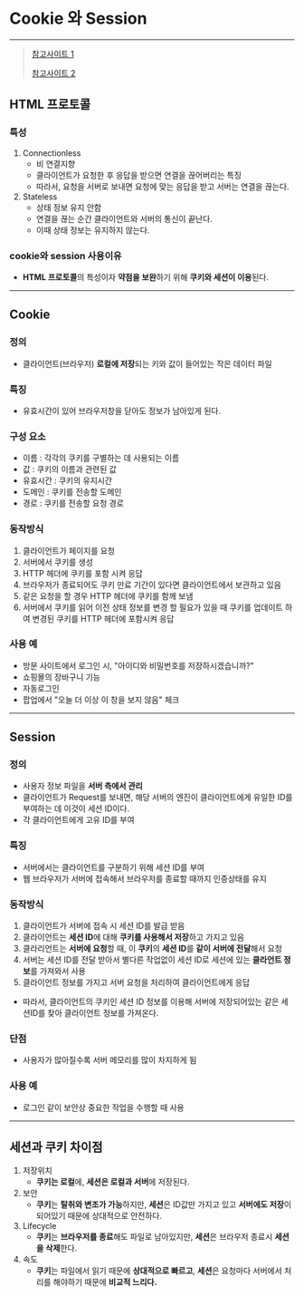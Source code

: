 # Cookie 와 Session 

---

>[참고사이트 1](https://interconnection.tistory.com/74)
>
>[참고사이트 2](https://chrisjune-13837.medium.com/web-%EC%BF%A0%ED%82%A4-%EC%84%B8%EC%85%98%EC%9D%B4%EB%9E%80-aa6bcb327582)

## HTML 프로토콜

### 특성

1. Connectionless
   - 비 연결지향
   - 클라이언트가 요청한 후 응답을 받으면 연결을 끊어버리는 특징
   - 따라서, 요청을 서버로 보내면 요청에 맞는 응답을 받고 서버는 연결을 끊는다. 
2. Stateless
   - 상태 정보 유지 안함 
   - 연결을 끊는 순간 클라이언트와 서버의 통신이 끝난다. 
   - 이때 상태 정보는 유지하지 않는다.

### cookie와 session 사용이유

- **HTML 프로토콜**의 특성이자 **약점을 보완**하기 위해 **쿠키와 세션이 이용**된다. 

---

## Cookie

### 정의

- 클라이언트(브라우저) **로컬에 저장**되는 키와 값이 들어있는 작은 데이터 파일

### 특징

- 유효시간이 있어 브라우저창을 닫아도 정보가 남아있게 된다. 

### 구성 요소

- 이름 : 각각의 쿠키를 구별하는 데 사용되는 이름
- 값 : 쿠키의 이름과 관련된 값
- 유효시간 : 쿠키의 유지시간
- 도메인 : 쿠키를 전송할 도메인
- 경로 : 쿠키를 전송할 요청 경로

### 동작방식 

1. 클라이언트가 페이지를 요청
2. 서버에서 쿠키를 생성
3. HTTP 헤더에 쿠키를 포함 시켜 응답
4. 브라우저가 종료되어도 쿠키 만료 기간이 있다면 클라이언트에서 보관하고 있음
5. 같은 요청을 할 경우 HTTP 헤더에 쿠키를 함께 보냄
6. 서버에서 쿠키를 읽어 이전 상태 정보를 변경 할 필요가 있을 때 쿠키를 업데이트 하여 변경된 쿠키를 HTTP 헤더에 포함시켜 응답

### 사용 예

- 방문 사이트에서 로그인 시, "아이디와 비밀번호를 저장하시겠습니까?"
- 쇼핑몰의 장바구니 기능
- 자동로그인
- 팝업에서 "오늘 더 이상 이 창을 보지 않음" 체크

---

## Session

### 정의

- 사용자 정보 파일을 **서버 측에서 관리** 
- 클라이언트가 Request를 보내면, 해당 서버의 엔진이 클라이언트에게 유일한 ID를 부여하는 데 이것이 세션 ID이다. 
- 각 클라이언트에게 고유 ID를 부여

### 특징

- 서버에서는 클라이언트를 구분하기 위해 세션 ID를 부여
- 웹 브라우저가 서버에 접속해서 브라우저를 종료할 때까지 인증상태를 유지

### 동작방식 

1. 클라이언트가 서버에 접속 시 세션 ID를 발급 받음
2. 클라이언트는 **세션 ID**에 대해 **쿠키를 사용해서 저장**하고 가지고 있음
3. 클라리언트는 **서버에 요청**할 때, 이 **쿠키**의 **세션 ID**를 **같이 서버에 전달**해서 요청
4. 서버는 세션 ID를 전달 받아서 별다른 작업없이 세션 ID로 세션에 있는 **클라언트 정보**를 가져와서 사용 
5. 클라이언트 정보를 가지고 서버 요청을 처리하여 클라이언트에게 응답

- 따라서, 클라이언트의 쿠키인 세션 ID 정보를 이용해 서버에 저장되어있는 같은 세션ID를 찾아 클라이언트 정보를 가져온다. 

### 단점

- 사용자가 많아질수록 서버 메모리를 많이 차지하게 됨

### 사용 예

- 로그인 같이 보안상 중요한 작업을 수행할 때 사용

---

## 세션과 쿠키 차이점

1. 저장위치
   - **쿠키는 로컬**에, **세션은 로컬과 서버**에 저장된다.
2. 보안
   - **쿠키**는 **탈취와 변조가 가능**하지만, **세션**은 ID값만 가지고 있고 **서버에도 저장**이 되어있기 때문에 상대적으로 안전하다.
3. Lifecycle
   - **쿠키**는 **브라우저를 종료**해도 파일로 남아있지만, **세션**은 브라우저 종료시 **세션을 삭제**한다.
4. 속도
   - **쿠키**는 파일에서 읽기 때문에 **상대적으로 빠르고**, **세션**은 요청마다 서버에서 처리를 해야하기 때문에 **비교적 느리다.**